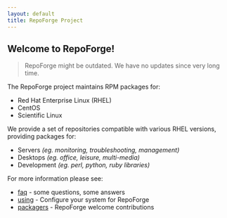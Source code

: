 ```yaml
---
layout: default
title: RepoForge Project
---
```


## Welcome to RepoForge! ##

> RepoForge might be outdated. We have no updates since very long time.

The RepoForge project maintains RPM packages for:
* Red Hat Enterprise Linux (RHEL)
* CentOS
* Scientific Linux

We provide a set of repositories compatible with various RHEL versions, providing packages for:
 - Servers _(eg. monitoring, troubleshooting, management)_
 - Desktops _(eg. office, leisure, multi-media)_
 - Development _(eg. perl, python, ruby libraries)_

For more information please see:

* [faq](/faq "repoforge faq") - some questions, some answers
* [using](/use "install repoforge") - Configure your system for RepoForge
* [packagers](/package "contribute packages to repoforge") -  RepoForge welcome contributions

